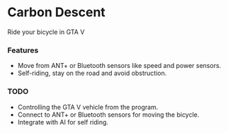 # Carbon Descent
Ride your bicycle in GTA V

### Features
- Move from ANT+ or Bluetooth sensors like speed and power sensors.
- Self-riding, stay on the road and avoid obstruction.

### TODO
- Controlling the GTA V vehicle from the program.
- Connect to  ANT+ or Bluetooth sensors for moving the bicycle.
- Integrate with AI for self riding.
